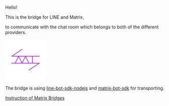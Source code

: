 Hello!

This is the bridge for LINE and Matrix,

to communicate with the chat room which belongs to both of the different providers.

![logo](../icon.min.png)

The bridge is using [line-bot-sdk-nodejs](https://github.com/line/line-bot-sdk-nodejs) and [matrix-bot-sdk](https://github.com/turt2live/matrix-bot-sdk) for transporting.

[Instruction of Matrix Bridges](https://matrix.org/bridges/)
